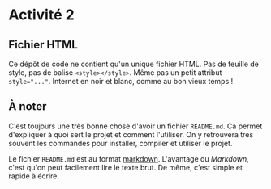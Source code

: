 # Activité 2


## Fichier HTML

Ce dépôt de code ne contient qu'un unique fichier HTML. Pas de feuille de style, pas de balise `<style></style>`. Même pas un petit attribut `style="..."`. Internet en noir et blanc, comme au bon vieux temps !


## À noter

C'est toujours une très bonne chose d'avoir un fichier `README.md`. Ça permet d'expliquer à quoi sert le projet et comment l'utiliser. On y retrouvera très souvent les commandes pour installer, compiler et utiliser le projet.

Le fichier `README.md` est au format [markdown](https://fr.wikipedia.org/wiki/Markdown). L'avantage du _Markdown_, c'est qu'on peut facilement lire le texte brut. De même, c'est simple et rapide à écrire.
